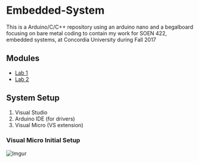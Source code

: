# Embedded-System
This is a Arduino/C/C++ repository using an arduino nano and a begalboard focusing on bare metal coding to contain my work for SOEN 422, embedded systems, at Concordia University during Fall 2017

## Modules
- [Lab 1](https://github.com/prince-chrismc/Embedded-System/blob/master/Arduino/Labs/Lab1)
- [Lab 2](https://github.com/prince-chrismc/Embedded-System/blob/master/Arduino/Labs/Lab2)

## System Setup
1. Visual Studio
2. Arduino IDE (for drivers)
3. Visual Micro (VS extension)

### Visual Micro Initial Setup
![Imgur](https://i.imgur.com/ToFyBvx.png)
